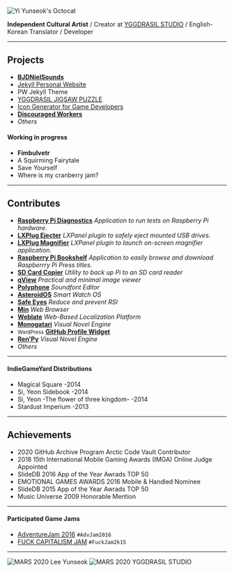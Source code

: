 ![Yi Yunseok's Octocat](https://Yi-Yunseok.github.io/assets/img/lee-yunseok_octocat.webp)

**Independent Cultural Artist** / Creator at [YGGDRASIL STUDIO](https://YGGDRASIL-STUDIO.github.io) / English-Korean Translator / Developer

***

## Projects

- **[BJDNielSounds](https://YGGDRASIL-STUDIO.github.io/BJDNielSounds/)**
- [Jekyll Personal Website](https://github.com/yi-yunseok/jekyll-personal-website)
- PW Jekyll Theme
- [YGGDRASIL JIGSAW PUZZLE](https://YGGDRASIL-STUDIO.github.io/YGGDRASIL-JIGSAW-PUZZLE/)
- [Icon Generator for Game Developers](https://github.com/yi-yunseok/Icon-Generator-for-Game-Developers)
- **[Discouraged Workers](https://YGGDRASIL-STUDIO.github.io/Discouraged-Workers/)**
- _Others_

#### Working in progress

- **Fimbulvetr**
- A Squirming Fairytale
- Save Yourself
- Where is my cranberry jam?

***

## Contributes

- **[Raspberry Pi Diagnostics](https://github.com/raspberrypi-ui/agnostics)** _Application to run tests on Raspberry Pi hardware._
- **[LXPlug Ejecter](https://github.com/raspberrypi-ui/lxplug-ejecter)** _LXPanel plugin to safely eject mounted USB drives._
- **[LXPlug Magnifier](https://github.com/raspberrypi-ui/lxplug-magnifier)** _LXPanel plugin to launch on-screen magnifier application._
- **[Raspberry Pi Bookshelf](https://github.com/raspberrypi-ui/bookshelf)** _Application to easily browse and download Raspberrry Pi Press titles._
- **[SD Card Copier](https://github.com/raspberrypi-ui/piclone)** _Utility to back up Pi to an SD card reader_
- **[qView](https://interversehq.com/qview/)** _Practical and minimal image viewer_
- **[Polyphone](https://www.polyphone-soundfonts.com/)** _Soundfont Editor_
- **[AsteroidOS](https://asteroidos.org/)** _Smart Watch OS_
- **[Safe Eyes](http://slgobinath.github.io/SafeEyes/)** _Reduce and prevent RSI_
- **[Min](https://minbrowser.github.io/min/)** _Web Browser_
- **[Weblate](https://weblate.org/)** _Web-Based Localization Platform_
- **[Monogatari](https://monogatari.io/)** _Visual Novel Engine_
- <small>WordPress</small> **[GitHub Profile Widget](https://github.com/refactors/github-profile-widget)**
- **[Ren'Py](https://renpy.org)** _Visual Novel Engine_
- _Others_

***

#### IndieGameYard Distributions

- Magical Square -2014
- Si, Yeon Sidebook -2014
- Si, Yeon -The flower of three kingdom- -2014
- Stardust Imperium -2013

***

## Achievements

- 2020 GitHub Archive Program Arctic Code Vault Contributor
- 2018 15th International Mobile Gaming Awards (IMGA) Online Judge Appointed
- SlideDB 2016 App of the Year Awrads TOP 50
- EMOTIONAL GAMES AWARDS 2016 Mobile & Handled Nominee
- SlideDB 2015 App of the Year Awrads TOP 50
- Music Universe 2009 Honorable Mention

***

#### Participated Game Jams

- [AdventureJam 2016](http://jams.gamejolt.io/adventurejam2016) `#AdvJam2016`
- [FUCK CAPITALISM JAM](https://itch.io/jam/fuck-capitalism-jam) `#FuckJam2k15`

***
![MARS 2020 Lee Yunseok](https://Yi-Yunseok.github.io/assets/img/mars2020_lee-yunseok.webp)
![MARS 2020 YGGDRASIL STUDIO](https://Yi-Yunseok.github.io/assets/img/mars2020_yggdrasilstudio.webp)
